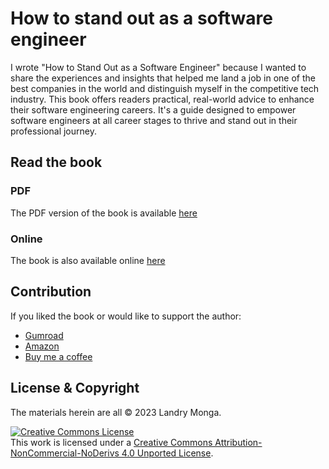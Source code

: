 # How to stand out as a software engineer

I wrote "How to Stand Out as a Software Engineer" because I wanted to share the experiences and insights that helped me land a job in one of the best companies in the world and distinguish myself in the competitive tech industry. This book offers readers practical, real-world advice to enhance their software engineering careers. It's a guide designed to empower software engineers at all career stages to thrive and stand out in their professional journey.

## Read the book

### PDF

The PDF version of the book is available [here](https://github.com/lvndry/how-to-stand-out-as-a-software-engineer/blob/main/how_to_stand_out_as_a_software_engineer.pdf)

### Online

The book is also available online [here](https://gem-asparagus-164.notion.site/How-to-stand-out-as-a-software-engineer-ee33eafaefe247a7aebccf55b54fac94?pvs=4)

## Contribution

If you liked the book or would like to support the author:

- [Gumroad](https://lvndry.gumroad.com/l/how-to-stand-out-as-a-software-engineer)
- [Amazon](https://www.amazon.com/dp/B0C955KN39)
- [Buy me a coffee](https://www.buymeacoffee.com/lvndry)

## License & Copyright

The materials herein are all &copy; 2023 Landry Monga.

<a rel="license" href="http://creativecommons.org/licenses/by-nc-nd/4.0/"><img alt="Creative Commons License" style="border-width:0" src="https://i.creativecommons.org/l/by-nc-nd/4.0/88x31.png" /></a><br />This work is licensed under a <a rel="license" href="http://creativecommons.org/licenses/by-nc-nd/4.0/">Creative Commons Attribution-NonCommercial-NoDerivs 4.0 Unported License</a>.
